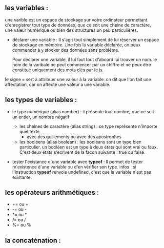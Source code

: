 ## les variables :

une varible est un espace de stockage sur votre ordinateur permettant d'enregistrer tout type de données, que ce soit une chaine de caractère, une valeur numérique ou bien des structures un peu particulières.

- déclarer une variable :
  Il s'agit tout simplement de lui réserver un espace de stockage en mémoire. Une fois la variable déclarée, on peux commencer à y stocker des données sans problème. 
  
  Pour déclarer une variable, il lui faut tout d'aboord lui trouver un nom.
  le nom de la varibale ne peut commencer par un chiffre et ne peux être constitué uniquement des mots clés par le js. 

le signe = sert à attribuer une valeur à la variable. on dit que l'on fait une affectation, car on affecte une valeur a une variable. 

## les types de variables :

- le type numérique (alias number) : il présente tout nombre, que ce soit un entier, un nombre négatif
  
  - les chaines de caractère (alias string) : ce type représente n'importe quel texte
    - avec des guillements ou avec des apostrophes
  - les booléens (alias boolean) : les booléans sont un type bien particulier. un booléen est un type à deux états qui sont vrai ou faux. C'est deux états s'ecrivent de la facon suivante : true ou false.

- tester l'existance d'une variable avec **typeof** :
  Il permet de tester m'existence d'une variable ou d'en vérifier son type. 
  infos : si l'instruction **typeof** renvoie undefined, c'est que la variable n'est pas existante.

## les opérateurs arithmétiques :

- += ou +
- -= ou - 
- *= ou *
- /= ou /
- %= ou %

## la concaténation :
